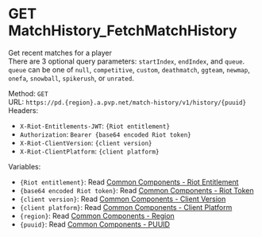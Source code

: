 <!--

This file is automatically generated!
Do not edit it directly!
See https://github.com/techchrism/valorant-api-docs/blob/trunk/contributing.md for more information.

-->

# GET MatchHistory_FetchMatchHistory

Get recent matches for a player  
There are 3 optional query parameters: `startIndex`, `endIndex`, and `queue`. `queue` can be one of `null`, `competitive`, `custom`, `deathmatch`, `ggteam`, `newmap`, `onefa`, `snowball`, `spikerush`, or `unrated`.  


Method: `GET`  
URL: `https://pd.{region}.a.pvp.net/match-history/v1/history/{puuid}`  
Headers:
 - `X-Riot-Entitlements-JWT`: `{Riot entitlement}`
 - `Authorization`: `Bearer {base64 encoded Riot token}`
 - `X-Riot-ClientVersion`: `{client version}`
 - `X-Riot-ClientPlatform`: `{client platform}`

Variables:
 - `{Riot entitlement}`: Read [Common Components - Riot Entitlement](../common-components.md#riot-entitlement)
 - `{base64 encoded Riot token}`: Read [Common Components - Riot Token](../common-components.md#riot-token)
 - `{client version}`: Read [Common Components - Client Version](../common-components.md#client-version)
 - `{client platform}`: Read [Common Components - Client Platform](../common-components.md#client-platform)
 - `{region}`: Read [Common Components - Region](../common-components.md#region)
 - `{puuid}`: Read [Common Components - PUUID](../common-components.md#puuid)

